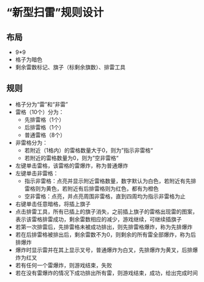 # “新型扫雷”规则设计
## 布局
- 9*9
- 格子为暗色
- 剩余雷数标记、旗子（标剩余旗数）、排雷工具

## 规则
- 格子分为“雷”和“非雷”
- 雷格（10个）分为：
	- 先排雷格（1个）
	- 后排雷格（1个）
	- 普通雷格（8个）
- 非雷格分为：
	- 若附近（1格内）的雷格数量大于0，则为”指示非雷格“
	- 若附近的雷格数量为0，则为”空非雷格“
- 左键单击雷格，该雷格的雷爆炸，称为普通爆炸
- 左键单击非雷格：
	- 指示非雷格：点亮并显示附近雷格数量，数字默认为白色，若附近有先排雷格则为黄色，若附近有后排雷格则为红色，都有为橙色
	- 空非雷格：点亮，并点亮周围非雷格，直到四周均为指示非雷格为止
- 右键单击任意暗格，将插上旗子
- 点击排雷工具，所有已插上的旗子消失，之前插上旗子的雷格出现雷的图案，表示该雷格排雷成功，剩余雷数相应的减少，游戏继续，可继续插旗子
- 若第一次排雷后，先排雷格未被成功排出，则先排雷格爆炸，称为先排爆炸
- 若在后排雷格被排出后，剩余雷数不为0，则剩余的所有雷全部爆炸，称为后排爆炸
- 爆炸时显示雷并在其上显示叉号，普通爆炸为白叉，先排爆炸为黄叉，后排爆炸为红叉
- 若有任何一个雷爆炸，则游戏结束，失败
- 若在没有雷爆炸的情况下成功排出所有雷，则游戏结束，成功，给出完成时间
